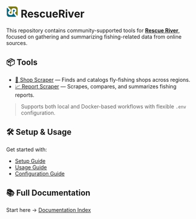 # ![RescueRiver logo](static/images/rr_logo.png) RescueRiver

This repository contains community-supported tools for **[Rescue River](https://rescueriver.com/)**, focused on gathering and summarizing fishing-related data from online sources.

## 📦 Tools

- [🛒 Shop Scraper](docs/overview.md#-shop-scraper) — Finds and catalogs fly-fishing shops across regions.
- [📈 Report Scraper](docs/overview.md#-report-scraper-in-progress) — Scrapes, compares, and summarizes fishing reports.

> Supports both local and Docker-based workflows with flexible `.env` configuration.

## 🛠️ Setup & Usage

Get started with:

- [Setup Guide](docs/setup.md)
- [Usage Guide](docs/usage.md)
- [Configuration Guide](docs/config.md)

## 📚 Full Documentation

Start here → [Documentation Index](docs/index.md)
